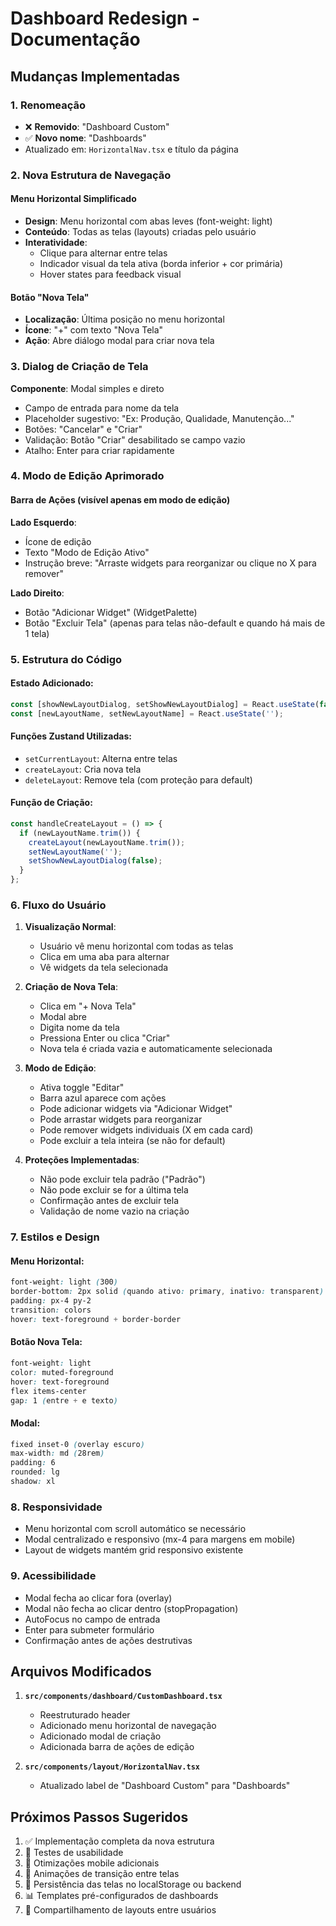 # Dashboard Redesign - Documentação

## Mudanças Implementadas

### 1. Renomeação
- ❌ **Removido**: "Dashboard Custom"
- ✅ **Novo nome**: "Dashboards"
- Atualizado em: `HorizontalNav.tsx` e título da página

### 2. Nova Estrutura de Navegação

#### Menu Horizontal Simplificado
- **Design**: Menu horizontal com abas leves (font-weight: light)
- **Conteúdo**: Todas as telas (layouts) criadas pelo usuário
- **Interatividade**: 
  - Clique para alternar entre telas
  - Indicador visual da tela ativa (borda inferior + cor primária)
  - Hover states para feedback visual

#### Botão "Nova Tela"
- **Localização**: Última posição no menu horizontal
- **Ícone**: "+" com texto "Nova Tela"
- **Ação**: Abre diálogo modal para criar nova tela

### 3. Dialog de Criação de Tela

**Componente**: Modal simples e direto
- Campo de entrada para nome da tela
- Placeholder sugestivo: "Ex: Produção, Qualidade, Manutenção..."
- Botões: "Cancelar" e "Criar"
- Validação: Botão "Criar" desabilitado se campo vazio
- Atalho: Enter para criar rapidamente

### 4. Modo de Edição Aprimorado

#### Barra de Ações (visível apenas em modo de edição)
**Lado Esquerdo**:
- Ícone de edição
- Texto "Modo de Edição Ativo"
- Instrução breve: "Arraste widgets para reorganizar ou clique no X para remover"

**Lado Direito**:
- Botão "Adicionar Widget" (WidgetPalette)
- Botão "Excluir Tela" (apenas para telas não-default e quando há mais de 1 tela)

### 5. Estrutura do Código

#### Estado Adicionado:
```typescript
const [showNewLayoutDialog, setShowNewLayoutDialog] = React.useState(false);
const [newLayoutName, setNewLayoutName] = React.useState('');
```

#### Funções Zustand Utilizadas:
- `setCurrentLayout`: Alterna entre telas
- `createLayout`: Cria nova tela
- `deleteLayout`: Remove tela (com proteção para default)

#### Função de Criação:
```typescript
const handleCreateLayout = () => {
  if (newLayoutName.trim()) {
    createLayout(newLayoutName.trim());
    setNewLayoutName('');
    setShowNewLayoutDialog(false);
  }
};
```

### 6. Fluxo do Usuário

1. **Visualização Normal**:
   - Usuário vê menu horizontal com todas as telas
   - Clica em uma aba para alternar
   - Vê widgets da tela selecionada

2. **Criação de Nova Tela**:
   - Clica em "+ Nova Tela"
   - Modal abre
   - Digita nome da tela
   - Pressiona Enter ou clica "Criar"
   - Nova tela é criada vazia e automaticamente selecionada

3. **Modo de Edição**:
   - Ativa toggle "Editar"
   - Barra azul aparece com ações
   - Pode adicionar widgets via "Adicionar Widget"
   - Pode arrastar widgets para reorganizar
   - Pode remover widgets individuais (X em cada card)
   - Pode excluir a tela inteira (se não for default)

4. **Proteções Implementadas**:
   - Não pode excluir tela padrão ("Padrão")
   - Não pode excluir se for a última tela
   - Confirmação antes de excluir tela
   - Validação de nome vazio na criação

### 7. Estilos e Design

#### Menu Horizontal:
```css
font-weight: light (300)
border-bottom: 2px solid (quando ativo: primary, inativo: transparent)
padding: px-4 py-2
transition: colors
hover: text-foreground + border-border
```

#### Botão Nova Tela:
```css
font-weight: light
color: muted-foreground
hover: text-foreground
flex items-center
gap: 1 (entre + e texto)
```

#### Modal:
```css
fixed inset-0 (overlay escuro)
max-width: md (28rem)
padding: 6
rounded: lg
shadow: xl
```

### 8. Responsividade

- Menu horizontal com scroll automático se necessário
- Modal centralizado e responsivo (mx-4 para margens em mobile)
- Layout de widgets mantém grid responsivo existente

### 9. Acessibilidade

- Modal fecha ao clicar fora (overlay)
- Modal não fecha ao clicar dentro (stopPropagation)
- AutoFocus no campo de entrada
- Enter para submeter formulário
- Confirmação antes de ações destrutivas

## Arquivos Modificados

1. **`src/components/dashboard/CustomDashboard.tsx`**
   - Reestruturado header
   - Adicionado menu horizontal de navegação
   - Adicionado modal de criação
   - Adicionada barra de ações de edição

2. **`src/components/layout/HorizontalNav.tsx`**
   - Atualizado label de "Dashboard Custom" para "Dashboards"

## Próximos Passos Sugeridos

1. ✅ Implementação completa da nova estrutura
2. 🔄 Testes de usabilidade
3. 📱 Otimizações mobile adicionais
4. 🎨 Animações de transição entre telas
5. 💾 Persistência das telas no localStorage ou backend
6. 📊 Templates pré-configurados de dashboards
7. 🔗 Compartilhamento de layouts entre usuários
